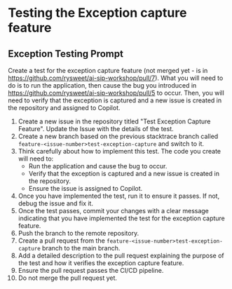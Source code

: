 # Testing the Exception capture feature

## Exception Testing Prompt

Create a test for the exception capture feature (not merged yet - is in https://github.com/rysweet/ai-sip-workshop/pull/7). What you will need to do is to run the application, then cause the bug you introduced in https://github.com/rysweet/ai-sip-workshop/pull/5 to occur. Then, you will need to verify that the exception is captured and a new issue is created in the repository and assigned to Copilot.

1. Create a new issue in the repository titled "Test Exception Capture Feature". Update the Issue with the details of the test.
2. Create a new branch based on the previous stacktrace branch called `feature-<issue-number>test-exception-capture` and switch to it.
3. Think carefully about how to implement this test. The code you create will need to:
   - Run the application and cause the bug to occur.
   - Verify that the exception is captured and a new issue is created in the repository.
   - Ensure the issue is assigned to Copilot.
4. Once you have implemented the test, run it to ensure it passes. If not, debug the issue and fix it. 
5. Once the test passes, commit your changes with a clear message indicating that you have implemented the test for the exception capture feature.
6. Push the branch to the remote repository.
7. Create a pull request from the `feature-<issue-number>test-exception-capture` branch to the main branch.
8. Add a detailed description to the pull request explaining the purpose of the test and how it verifies the exception capture feature.
9. Ensure the pull request passes the CI/CD pipeline.
10. Do not merge the pull request yet.